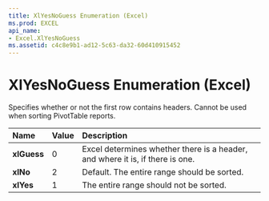 ```yaml
---
title: XlYesNoGuess Enumeration (Excel)
ms.prod: EXCEL
api_name:
- Excel.XlYesNoGuess
ms.assetid: c4c8e9b1-ad12-5c63-da32-60d410915452
---
```



# XlYesNoGuess Enumeration (Excel)

Specifies whether or not the first row contains headers. Cannot be used when sorting PivotTable reports.



|**Name**|**Value**|**Description**|
|:-----|:-----|:-----|
| **xlGuess**|0|Excel determines whether there is a header, and where it is, if there is one.|
| **xlNo**|2|Default. The entire range should be sorted.|
| **xlYes**|1|The entire range should not be sorted.|

